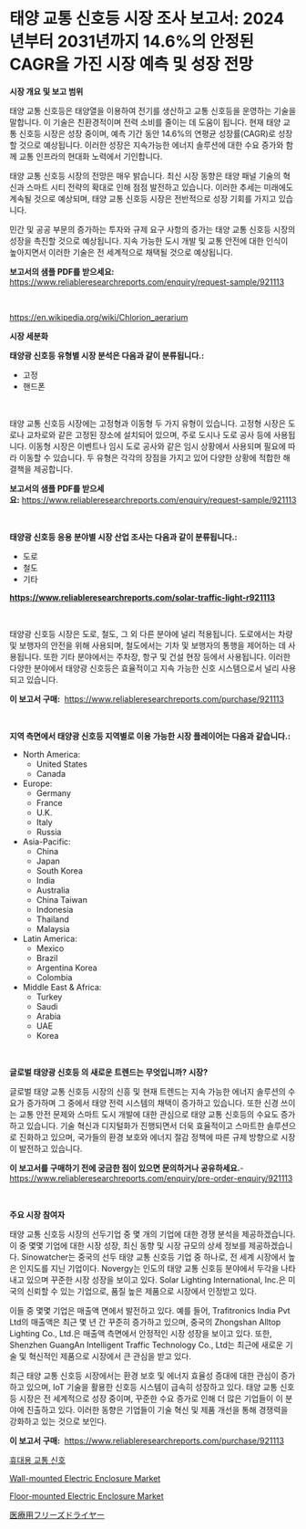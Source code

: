 <p><h1>태양 교통 신호등 시장 조사 보고서: 2024년부터 2031년까지 14.6%의 안정된 CAGR을 가진 시장 예측 및 성장 전망</h1></p><p><strong>시장 개요 및 보고 범위</strong></p>
<p><p>태양 교통 신호등은 태양열을 이용하여 전기를 생산하고 교통 신호등을 운영하는 기술을 말합니다. 이 기술은 친환경적이며 전력 소비를 줄이는 데 도움이 됩니다. 현재 태양 교통 신호등 시장은 성장 중이며, 예측 기간 동안 14.6%의 연평균 성장률(CAGR)로 성장할 것으로 예상됩니다. 이러한 성장은 지속가능한 에너지 솔루션에 대한 수요 증가와 함께 교통 인프라의 현대화 노력에서 기인합니다.</p><p>태양 교통 신호등 시장의 전망은 매우 밝습니다. 최신 시장 동향은 태양 패널 기술의 혁신과 스마트 시티 전략의 확대로 인해 점점 발전하고 있습니다. 이러한 추세는 미래에도 계속될 것으로 예상되며, 태양 교통 신호등 시장은 전반적으로 성장 기회를 가지고 있습니다.</p><p>민간 및 공공 부문의 증가하는 투자와 규제 요구 사항의 증가는 태양 교통 신호등 시장의 성장을 촉진할 것으로 예상됩니다. 지속 가능한 도시 개발 및 교통 안전에 대한 인식이 높아지면서 이러한 기술은 전 세계적으로 채택될 것으로 예상됩니다.</p></p>
<p><strong>보고서의 샘플 PDF를 받으세요:</strong> <a href="https://www.reliableresearchreports.com/enquiry/request-sample/921113">https://www.reliableresearchreports.com/enquiry/request-sample/921113</a></p>
<p>&nbsp;</p>
<p><a href="https://en.wikipedia.org/wiki/Chlorion_aerarium">https://en.wikipedia.org/wiki/Chlorion_aerarium</a></p>
<p><strong>시장 세분화</strong></p>
<p><strong>태양광 신호등 유형별 시장 분석은 다음과 같이 분류됩니다.:</strong></p>
<p><ul><li>고정</li><li>핸드폰</li></ul></p>
<p>&nbsp;</p>
<p><p>태양 교통 신호등 시장에는 고정형과 이동형 두 가지 유형이 있습니다. 고정형 시장은 도로나 교차로와 같은 고정된 장소에 설치되어 있으며, 주로 도시나 도로 공사 등에 사용됩니다. 이동형 시장은 이벤트나 임시 도로 공사와 같은 임시 상황에서 사용되며 필요에 따라 이동할 수 있습니다. 두 유형은 각각의 장점을 가지고 있어 다양한 상황에 적합한 해결책을 제공합니다.</p></p>
<p><strong>보고서의 샘플 PDF를 받으세요:</strong>&nbsp;<a href="https://www.reliableresearchreports.com/enquiry/request-sample/921113">https://www.reliableresearchreports.com/enquiry/request-sample/921113</a></p>
<p>&nbsp;</p>
<p><strong> 태양광 신호등 응용 분야별 시장 산업 조사는 다음과 같이 분류됩니다.:</strong></p>
<p><ul><li>도로</li><li>철도</li><li>기타</li></ul></p>
<p><strong><a href="https://www.reliableresearchreports.com/solar-traffic-light-r921113">https://www.reliableresearchreports.com/solar-traffic-light-r921113</a></strong></p>
<p>&nbsp;</p>
<p><p>태양광 신호등 시장은 도로, 철도, 그 외 다른 분야에 널리 적용됩니다. 도로에서는 차량 및 보행자의 안전을 위해 사용되며, 철도에서는 기차 및 보행자의 통행을 제어하는 데 사용됩니다. 또한 기타 분야에서는 주차장, 항구 및 건설 현장 등에서 사용됩니다. 이러한 다양한 분야에서 태양광 신호등은 효율적이고 지속 가능한 신호 시스템으로서 널리 사용되고 있습니다.</p></p>
<p><strong>이 보고서 구매:</strong>&nbsp; <a href="https://www.reliableresearchreports.com/purchase/921113">https://www.reliableresearchreports.com/purchase/921113</a></p>
<p>&nbsp;</p>
<p><strong>지역 측면에서 태양광 신호등 지역별로 이용 가능한 시장 플레이어는 다음과 같습니다.:</strong></p>
<p><ul>
    <li>
        North America:
        <ul>
            <li>United States</li>
            <li>Canada</li>
        </ul>
    </li>
    <li>
        Europe:
        <ul>
            <li>Germany</li>
            <li>France</li>
            <li>U.K.</li>
            <li>Italy</li>
            <li>Russia</li>
        </ul>
    </li>
    <li>
        Asia-Pacific:
        <ul>
            <li>China</li>
            <li>Japan</li>
            <li>South Korea</li>
            <li>India</li>
            <li>Australia</li>
            <li>China Taiwan</li>
            <li>Indonesia</li>
            <li>Thailand</li>
            <li>Malaysia</li>
        </ul>
    </li>
    <li>
        Latin America:
        <ul>
            <li>Mexico</li>
            <li>Brazil</li>
            <li>Argentina Korea</li>
            <li>Colombia</li>
        </ul>
    </li>
    <li>
        Middle East & Africa:
        <ul>
            <li>Turkey</li>
            <li>Saudi</li>
            <li>Arabia</li>
            <li>UAE</li>
            <li>Korea</li>
        </ul>
    </li>
    </ul></p>
<p>&nbsp;</p>
<p><strong>글로벌 태양광 신호등 의 새로운 트렌드는 무엇입니까? 시장?</strong></p>
<p><p>글로벌 태양 교통 신호등 시장의 신흥 및 현재 트렌드는 지속 가능한 에너지 솔루션의 수요가 증가하며 그 중에서 태양 전력 시스템의 채택이 증가하고 있습니다. 또한 신경 쓰이는 교통 안전 문제와 스마트 도시 개발에 대한 관심으로 태양 교통 신호등의 수요도 증가하고 있습니다. 기술 혁신과 디지털화가 진행되면서 더욱 효율적이고 스마트한 솔루션으로 진화하고 있으며, 국가들의 환경 보호와 에너지 절감 정책에 따른 규제 방향으로 시장이 발전하고 있습니다.</p></p>
<p><strong>이 보고서를 구매하기 전에 궁금한 점이 있으면 문의하거나 공유하세요.</strong>- <a href="https://www.reliableresearchreports.com/enquiry/pre-order-enquiry/921113">https://www.reliableresearchreports.com/enquiry/pre-order-enquiry/921113</a></p>
<p>&nbsp;</p>
<p><strong>주요 시장 참여자</strong></p>
<p><p>태양 교통 신호등 시장의 선두기업 중 몇 개의 기업에 대한 경쟁 분석을 제공하겠습니다. 이 중 몇몇 기업에 대한 시장 성장, 최신 동향 및 시장 규모의 상세 정보를 제공하겠습니다. Sinowatcher는 중국의 선두 태양 교통 신호등 기업 중 하나로, 전 세계 시장에서 높은 인지도를 지닌 기업이다. Novergy는 인도의 태양 교통 신호등 분야에서 두각을 나타내고 있으며 꾸준한 시장 성장을 보이고 있다. Solar Lighting International, Inc.은 미국의 신뢰할 수 있는 기업으로, 품질 높은 제품으로 시장에서 인정받고 있다.</p><p>이들 중 몇몇 기업은 매출액 면에서 발전하고 있다. 예를 들어, Trafitronics India Pvt Ltd의 매출액은 최근 몇 년 간 꾸준히 증가하고 있으며, 중국의 Zhongshan Alltop Lighting Co., Ltd.은 매출액 측면에서 안정적인 시장 성장을 보이고 있다. 또한, Shenzhen GuangAn Intelligent Traffic Technology Co., Ltd는 최근에 새로운 기술 및 혁신적인 제품으로 시장에서 큰 관심을 받고 있다.</p><p>최근 태양 교통 신호등 시장에서는 환경 보호 및 에너지 효율성 증대에 대한 관심이 증가하고 있으며, IoT 기술을 활용한 신호등 시스템이 급속히 성장하고 있다. 태양 교통 신호등 시장은 전 세계적으로 성장 중이며, 꾸준한 수요 증가로 인해 더 많은 기업들이 이 분야에 진출하고 있다. 이러한 동향은 기업들이 기술 혁신 및 제품 개선을 통해 경쟁력을 강화하고 있는 것으로 보인다.</p></p>
<p><strong>이 보고서 구매:</strong>&nbsp;&nbsp;<a href="https://www.reliableresearchreports.com/purchase/921113">https://www.reliableresearchreports.com/purchase/921113</a></p>
<p><p><a href="https://github.com/LuckeyCorbin/Market-Research-Report-List-1/blob/main/3734977182001.md">휴대용 교통 신호</a></p><p><a href="https://github.com/abdelrhmankishk22/Market-Research-Report-List-5/blob/main/wall-mounted-electric-enclosure-market.md">Wall-mounted Electric Enclosure Market</a></p><p><a href="https://github.com/joannagoyvaerts/Market-Research-Report-List-3/blob/main/floor-mounted-electric-enclosure-market.md">Floor-mounted Electric Enclosure Market</a></p><p><a href="https://github.com/DanykaKilback/Market-Research-Report-List-2/blob/main/3628332125474.md">医療用フリーズドライヤー</a></p></p>